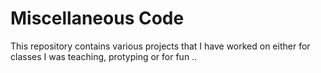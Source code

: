 # Miscellaneous Code
This repository contains various projects that I have worked on either for classes I was teaching, protyping or for fun  ..


